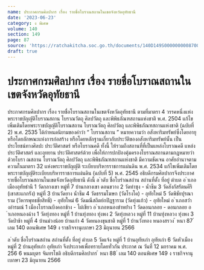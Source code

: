 ```yaml
---
name: ประกาศกรมศิลปากร เรื่อง รายชื่อโบราณสถานในเขตจังหวัดอุทัยธานี
date: '2023-06-23'
category: ง พิเศษ
volume: 140
section: 149
page: 87
source: 'https://ratchakitcha.soc.go.th/documents/140D149S0000000008700.pdf'
draft: true
---
```


# ประกาศกรมศิลปากร เรื่อง รายชื่อโบราณสถานในเขตจังหวัดอุทัยธานี

ประกาศกรมศิลปากร เรื่อง รายชื่อโบราณสถานในเขตจังหวัดอุทัยธานี ตามที่มาตรา 4 วรรคหนึ่งแห่งพระราชบัญญัติโบราณสถาน โบราณวัตถุ ศิลปวัตถุ และพิพิธภัณฑสถานแห่งชาติ พ.ศ. 2504 แก้ไขเพิ่มเติมโดยพระราชบัญญัติโบราณสถาน โบราณวัตถุ ศิลปวัตถุ และพิพิธภัณฑสถานแห่งชาติ (ฉบับที่ 2) พ.ศ. 2535 ได้กำหนดนิยามของคำว่า “ โบราณสถาน ” หมายความว่า อสังหาริมทรัพย์ซึ่งโดยอายุ หรือโดยลักษณะแห่งการก่อสร้าง หรือโดยหลักฐานเกี่ยวกับประวัติของอสังหาริมทรัพย์นั้น เป็นประโยชน์ทางศิลปะ ประวัติศาสตร์ หรือโบราณคดี ทั้งนี้ ให้รวมถึงสถานที่ที่เป็นแหล่งโบราณคดี แหล่งประวัติศาสตร์ และอุทยาน ประวัติศาสตร์ด้วย เพื่อให้การปกป้องคุ้มครองโบราณสถานตามกฎหมายว่าด้วยโบรา ณสถาน โบราณวัตถุ ศิลปวัตถุ และพิพิธภัณฑสถานแห่งชาติ มีความชัดเจน อาศัยอำนาจตามความในมาตรา 32 แห่งพระราชบัญญัติ ระเบียบบริหารราชการแผ่นดิน พ.ศ. 2534 แก้ไขเพิ่มเติมโดยพระราชบัญญัติระเบียบบริหารราชการแผ่นดิน (ฉบับที่ 5) พ.ศ. 2545 อธิบดีกรมศิลปากรจึงประกาศรายชื่อโบราณสถานในเขตจังหวัดอุทัยธานี ดังนี้ ล ําดับ ชื่อโบรําณสถําน สถํานที่ตั้ง ที่อยู่ ตําบล อ ําเภอเมืองอุทัยธํานี 1 วัดกลางเขา หมู่ที่ 7 บ้านกลางเขา ดอนขวาง 2 วัดท่าซุง - น้ำซึม 3 วัดสังกัสรัตนคีรี (เขาสะแกกรัง) หมู่ที่ 3 บ้านวัดยาง น้ำซึม 4 วัดธรรมโฆษก (วัดโรงโค) - อุทัยใหม่ 5 วัดพิชัยปุรณาราม (วิหารพุทธชัยสิทธิ์) - อุทัยใหม่ 6 วัดมณีสถิตย์กปิฏฐาราม (วัดทุ่งแก้ว) - อุทัยใหม่ อ ําเภอสว่ํางอํารมณ์ 1 เมืองโบราณบึงคอกช้าง - ไผ่เขียว อ ําเภอหนองขําหย่ําง 1 วัดดอนกลอย - ดอนกลอย อ ําเภอหนองฉําง 1 วัดทุ่งทอง หมู่ที่ 1 บ้านทุ่งทอง ทุ่งพง 2 วัดทุ่งหลวง หมู่ที่ 11 บ้านทุ่งหลวง ทุ่งพง 3 วัดป่าช้า หมู่ที่ 4 บ้านม่วงน้อย บ้านเก่า 4 วัดหนองขุนชาติ หมู่ที่ 1 บ้านวังทอง หนองสรวง ้ หนา 87 ่ เลม 140 ตอนพิเศษ 149 ง ราชกิจจานุเบกษา 23 มิถุนายน 2566

ล ําดับ ชื่อโบรําณสถําน สถํานที่ตั้ง ที่อยู่ ตําบล 5 วัดแจ้ง หมู่ที่ 1 บ้านอุทัยเก่า อุทัยเก่า 6 วัดหัวเมือง หมู่ที่ 2 บ้านอุทัยเก่า อุทัยเก่า จึงประกาศเพื่อทราบโดยทั่วกัน ประกาศ ณ วันที่ 12 มกราคม พ.ศ. 256 6 พนมบุตร จันทรโชติ อธิบดีกรมศิลปากร ้ หนา 88 ่ เลม 140 ตอนพิเศษ 149 ง ราชกิจจานุเบกษา 23 มิถุนายน 2566
